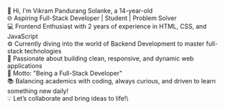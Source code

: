 👋 Hi, I'm Vikram Pandurang Solanke, a 14-year-old\
🌐 Aspiring Full-Stack Developer | Student | Problem Solver\
💻 Frontend Enthusiast with 2 years of experience in HTML, CSS, and JavaScript\
⚙️ Currently diving into the world of Backend Development to master full-stack technologies\
🌟 Passionate about building clean, responsive, and dynamic web applications\
🎯 Motto: "Being a Full-Stack Developer"\
📚 Balancing academics with coding, always curious, and driven to learn something new daily!\
💡 Let’s collaborate and bring ideas to life!\
